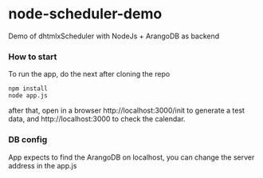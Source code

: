 node-scheduler-demo
===================

Demo of dhtmlxScheduler with NodeJs + ArangoDB as backend

### How to start

To run the app, do the next after cloning the repo

~~~
npm install
node app.js
~~~

after that, open in a browser http://localhost:3000/init to generate a test data, and http://localhost:3000 to check the calendar. 

### DB config

App expects to find the ArangoDB on localhost, you can change the server address in the app.js 
